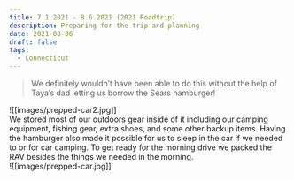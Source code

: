 ```yaml
---
title: 7.1.2021 - 8.6.2021 (2021 Roadtrip)
description: Preparing for the trip and planning
date: 2021-08-06
draft: false
tags:
  - Connecticut
---
```

> We definitely wouldn’t have been able to do this without the help of Taya’s dad letting us borrow the Sears hamburger!  

![[images/prepped-car2.jpg]]  
We stored most of our outdoors gear inside of it including our camping equipment, fishing gear, extra shoes, and some other backup items. Having the hamburger also made it possible for us to sleep in the car if we needed to or for car camping.
To get ready for the morning drive we packed the RAV besides the things we needed in the morning.  
![[images/prepped-car.jpg]]